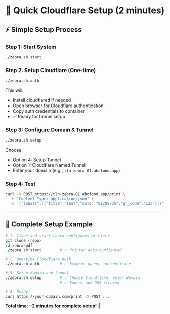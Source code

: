 # 🚀 Quick Cloudflare Setup (2 minutes)

## ⚡ **Simple Setup Process**

### **Step 1: Start System**
```bash
./zebra.sh start
```

### **Step 2: Setup Cloudflare (One-time)**
```bash
./zebra.sh auth
```
This will:
- Install cloudflared if needed
- Open browser for Cloudflare authentication  
- Copy auth credentials to container
- ✅ Ready for tunnel setup

### **Step 3: Configure Domain & Tunnel**
```bash
./zebra.sh setup
```
Choose:
- Option 4: Setup Tunnel
- Option 1: Cloudflare Named Tunnel
- Enter your domain (e.g., `tln-zebra-01.abcfood.app`)

### **Step 4: Test**
```bash
curl -X POST https://tln-zebra-01.abcfood.app/print \
  -H "Content-Type: application/json" \
  -d '{"labels":[{"title":"TEST","date":"08/08/25","qr_code":"123"}]}'
```

---

## 🎯 **Complete Setup Example**

```bash
# 1. Clone and start (auto-configures printer)
git clone <repo>
cd zebra-pdf  
./zebra.sh start        # ✅ Printer auto-configured

# 2. One-time Cloudflare auth
./zebra.sh auth         # ✅ Browser opens, authenticate

# 3. Setup domain and tunnel
./zebra.sh setup        # ✅ Choose Cloudflare, enter domain
                        # ✅ Tunnel and DNS created

# 4. Ready!
curl https://your-domain.com/print -X POST ...
```

**Total time: ~2 minutes for complete setup!** 🎉
